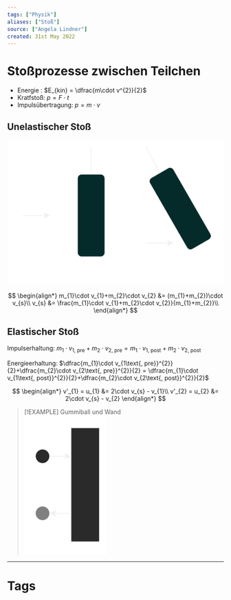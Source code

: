 ```yaml
---
tags: ["Physik"]
aliases: ["Stoß"]
source: ["Angela Lindner"]
created: 31st May 2022
---
```


# Stoßprozesse zwischen Teilchen

- Energie : $E_{kin} = \dfrac{m\cdot v^{2}}{2}$
- Kratfstoß: $p = F\cdot t$
- Impulsübertragung: $p = m\cdot v$

## Unelastischer Stoß

![Unelastischer_stoss](assets/Unelastischer_stoss.svg)

$$
\begin{align*}
m_{1}\cdot v_{1}+m_{2}\cdot v_{2} &= (m_{1}+m_{2})\cdot v_{s}\\
v_{s} &= \frac{m_{1}\cdot v_{1}+m_{2}\cdot v_{2}}{m_{1}+m_{2}}\\
\end{align*}
$$

## Elastischer Stoß

Impulserhaltung: $m_{1}\cdot v_{1\text{, pre}}+m_{2}\cdot v_{2\text{, pre}} = m_{1}\cdot v_{1\text{, post}}+m_{2}\cdot v_{2\text{, post}}$

Energieerhaltung: $\dfrac{m_{1}\cdot v_{1\text{, pre}}^{2}}{2}+\dfrac{m_{2}\cdot v_{2\text{, pre}}^{2}}{2} = \dfrac{m_{1}\cdot v_{1\text{, post}}^{2}}{2}+\dfrac{m_{2}\cdot v_{2\text{, post}}^{2}}{2}$

$$
\begin{align*}
v'_{1} = u_{1} &= 2\cdot v_{s} - v_{1}\\
v'_{2} = u_{2} &= 2\cdot v_{s} - v_{2}
\end{align*}
$$

> [!EXAMPLE] Gummiball und Wand  
![elastischer_stoss1](assets/elastischer_stoss1.svg)

---

# Tags